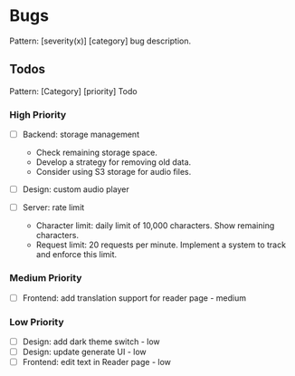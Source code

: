 # Bugs

Pattern: [severity(x)] [category] bug description.

## Todos

Pattern: [Category] [priority] Todo
  
### High Priority

- [ ] Backend: storage management
  - Check remaining storage space.
  - Develop a strategy for removing old data.
  - Consider using S3 storage for audio files.

- [ ] Design: custom audio player

- [ ] Server: rate limit
  - Character limit: daily limit of 10,000 characters. Show remaining characters.
  - Request limit: 20 requests per minute. Implement a system to track and enforce this limit.

### Medium Priority

- [ ] Frontend: add translation support for reader page - medium

### Low Priority

- [ ] Design: add dark theme switch - low
- [ ] Design: update generate UI - low
- [ ] Frontend: edit text in Reader page - low
